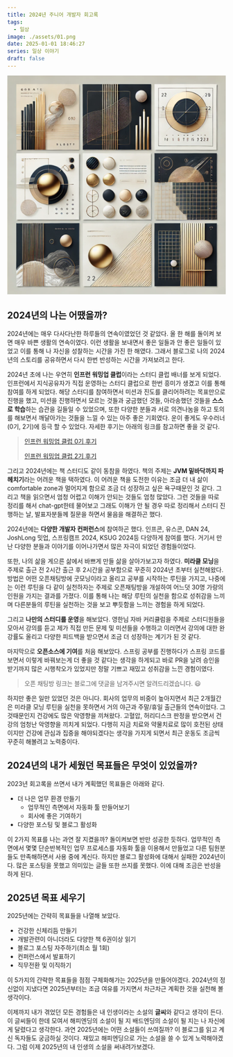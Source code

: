 ```yaml
---
title: 2024년 주니어 개발자 회고록
tags:
  - 일상
image: ./assets/01.png
date: 2025-01-01 18:46:27
series: 일상 이야기
draft: false
---
```


![banner](./assets/01.png)

## 2024년의 나는 어땠을까?

2024년에는 매우 다사다난한 하루들의 연속이였었던 것 같았다. 올 한 해를 돌이켜 보면 매우 바쁜 생활의 연속이였다. 이런 생활을 보내면서 좋은 일들과 안 좋은 일들이 있었고 이를 통해 나 자신을 성찰하는 시간을 가진 한 해였다. 그래서 블로그로 나의 2024년의 스토리를 공유하면서 다시 한번 반성하는 시간을 가져보려고 한다.

2024년 초에 나는 우연히 **인프런 워밍업 클럽**이라는 스터디 클럽 배너를 보게 되었다. 인프런에서 지식공유자가 직접 운영하는 스터디 클럽으로 한번 흥미가 생겼고 이를 통해 참여를 하게 되었다. 해당 스터디를 참여하면서 미션과 진도를 클리어하려는 목표만으로 진행을 했고, 미션을 진행하면서 모르는 것들과 궁금했던 것들, 아라송했던 것들을 **스스로 학습**하는 습관을 길들일 수 있었으며, 또한 다양한 분들과 서로 의견나눔을 하고 토의를 해보면서 깨달아가는 것들을 느낄 수 있는 아주 좋은 기회였다. 운이 좋게도 우수러너(0기, 2기)에 등극 할 수 있었다. 자세한 후기는 아래의 링크를 참고하면 좋을 것 같다.

> [인프런 워밍업 클럽 0기 후기](https://inf.run/oHJKB)
>
> [인프런 워밍업 클럽 2기 후기](<https://sungbin.kr/인프런-워밍업-스터디-클럽-2기-백엔드(클린코드-테스트코드)-회고록/>)

그리고 2024년에는 책 스터디도 같이 동참을 하였다. 책의 주제는 **JVM 밑바닥까지 파헤치기**라는 어려운 책을 택하였다. 이 어려운 책을 도전한 이유는 조금 더 내 삶이 comfortable zone과 멀어지게 함으로 조금 더 성장하고 싶은 욕구때문인 것 같다. 그리고 책을 읽으면서 엄청 어렵고 이해가 안되는 것들도 엄청 많았다. 그런 것들을 따로 정리를 해서 chat-gpt한테 물어보고 그래도 이해가 안 될 경우 따로 정리해서 스터디 진행하는 날, 발표자분들께 질문을 하면서 물음을 해결하곤 했다.

2024년에는 **다양한 개발자 컨퍼런스**에 참여하곤 했다. 인프콘, 유스콘, DAN 24, JoshLong 밋업, 스프링캠프 2024, KSUG 2024등 다양하게 참여를 했다. 거기서 만난 다양한 분들과 이야기를 이어나가면서 많은 자극이 되었던 경험들이었다.

또한, 나의 삶을 게으른 삶에서 바쁘게 만들 삶을 살아가보고자 하였다. **미라클 모닝**을 주제로 출근 전 2시간 출근 후 2시간을 공부함으로 꾸준히 2024년 초부터 실천해왔다. 방법은 어떤 오픈채팅방에 굿모닝이라고 올리고 공부를 시작하는 루틴을 가지고, 나중에는 이런 루틴을 다 같이 실천하자는 주제로 오픈채팅방을 개설하여 어느덧 30명 가량의 인원을 가지는 결과를 가졌다. 이를 통해 나는 해당 루틴의 실천을 함으로 성취감을 느끼며 다른분들의 루틴을 실천하는 것을 보고 뿌듯함을 느끼는 경험을 하게 되었다.

그리고 **나만의 스터디를 운영**을 해보았다. 영한님 자바 커리큘럼을 주제로 스터디원들을 모아서 강의를 듣고 제가 직접 만든 문제 및 미션들을 수행하고 이러면서 강의에 대한 완강률도 올리고 다양한 피드백을 받으면서 조금 더 성장하는 계기가 된 것 같다.

마지막으로 **오픈소스에 기여**를 처음 해보았다. 스프링 공부를 진행하다가 스프링 코드를 보면서 이렇게 바꿔보는게 더 좋을 것 같다는 생각을 하게되고 바로 PR을 날려 승인을 받기까지 많은 시행착오가 있었지만 정말 기쁘고 재밌고 성취감을 느낀 경험이였다.

> 오픈 채팅방 링크는 블로그에 댓글을 남겨주시면 알려드리겠습니다. 😃

하지만 좋은 일만 있었던 것은 아니다. 회사의 업무의 비중이 높아지면서 최근 2개월간은 미라클 모닝 루틴을 실천을 못하면서 거의 야근과 주말/휴일 출근들의 연속이었다. 그것때문인지 건강에도 많은 악영향을 끼쳐왔다. 고혈압, 허리디스크 판정을 받으면서 건강의 엄청난 악영향을 끼치게 되었다. 다행히 지금 치료와 약물치료로 많이 호전된 상태이지만 건강에 관심과 집중을 해야되겠다는 생각을 가지게 되면서 최근 운동도 조금씩 꾸준히 해볼려고 노력중이다.

## 2024년의 내가 세웠던 목표들은 무엇이 있었을까?

2023년 회고록을 쓰면서 내가 계획했던 목표들은 아래와 같다.

- 더 나은 업무 환경 만들기
  - 업무적인 측면에서 자동화 툴 만들어보기
  - 회사에 좋은 기여하기
- 다양한 포스팅 및 블로그 활성화

이 2가지 목표를 나는 과연 잘 지켰을까? 돌이켜보면 반만 성공한 듯하다. 업무적인 측면에서 몇몇 단순반복적인 업무 프로세스를 자동화 툴을 이용해서 만들었고 다른 팀원분들도 만족해하면서 사용 중에 계신다. 하지만 블로그 활성화에 대해서 실패한 2024년이다. 많은 포스팅을 못했고 의미있는 글들 또한 쓰지를 못했다. 이에 대해 조금은 반성을 하게 된다.

## 2025년 목표 세우기

2025년에는 간략히 목표들을 나열해 보았다.

- 건강한 신체리듬 만들기
- 개발관련이 아니더라도 다양한 책 6권이상 읽기
- 블로그 포스팅 자주하기(최소 월 1회)
- 컨퍼런스에서 발표하기
- 직무전환 및 이직하기

이 5가지의 간략한 목표들을 점점 구체화해가는 2025년을 만들어야겠다. 2024년의 정신없이 지냈다면 2025년부터는 조금 여유를 가지면서 차근차근 계획한 것을 실천해 볼 생각이다.

이제까지 내가 겪었던 모든 경험들은 내 인생이라는 소설의 **글씨**와 같다고 생각이 든다. 이 글씨들이 한데 모여서 해피엔딩의 소설이 될 지 배드엔딩의 소설이 될 지는 나 자신에게 달렸다고 생각한다. 과연 2025년에는 어떤 소설들이 쓰여질까? 이 블로그를 읽고 계신 독자들도 궁금하실 것이다. 재밌고 해피엔딩으로 가는 소설을 쓸 수 있게 노력해야겠다. 그럼 이제 2025년의 내 인생의 소설을 써내려가보겠다.
